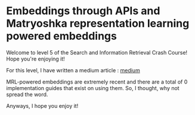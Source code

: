 # Embeddings through APIs and Matryoshka representation learning powered embeddings

Welcome to level 5 of the Search and Information Retrieval Crash Course! Hope you're enjoying it!

For this level, I have written a medium article : [medium](https://ujjwalm29.medium.com/matryoshka-representation-learning-a-guide-to-faster-semantic-search-1c9025543530)

MRL-powered embeddings are extremely recent and there are a total of 0 implementation guides that exist on using them. So, I thought, why not spread the word.

Anyways, I hope you enjoy it!



